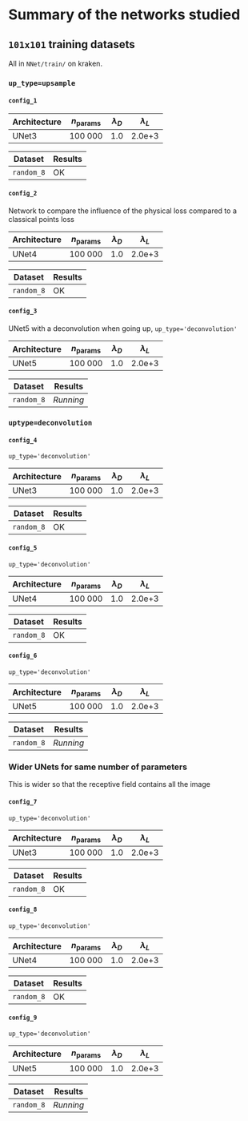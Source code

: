 # Summary of the networks studied

## `101x101` training datasets

All in `NNet/train/` on kraken.

### `up_type=upsample`

#### `config_1`

| Architecture | $n_\text{params}$ | $\lambda_D$ | $\lambda_L$ |
| ------------ | ----------------- | ----------- | ----------- |
| UNet3        | 100 000           | 1.0         | 2.0e+3         |

| Dataset            | Results   |
| ------------------ | --------- |
| `random_8`         | OK        |

#### `config_2`

Network to compare the influence of the physical loss compared to a classical points loss

| Architecture | $n_\text{params}$ | $\lambda_D$ | $\lambda_L$ |
| ------------ | ----------------- | ----------- | ----------- |
| UNet4        | 100 000           | 1.0         | 2.0e+3         |

| Dataset            | Results   |
| ------------------ | --------- |
| `random_8`         | OK |

#### `config_3`

UNet5 with a deconvolution when going up, `up_type='deconvolution'`

| Architecture | $n_\text{params}$ | $\lambda_D$ | $\lambda_L$ |
| ------------ | ----------------- | ----------- | ----------- |
| UNet5        | 100 000           | 1.0         | 2.0e+3         |

| Dataset            | Results   |
| ------------------ | --------- |
| `random_8`         | *Running* |


### `uptype=deconvolution`

#### `config_4`

`up_type='deconvolution'`

| Architecture | $n_\text{params}$ | $\lambda_D$ | $\lambda_L$ |
| ------------ | ----------------- | ----------- | ----------- |
| UNet3        | 100 000           | 1.0         | 2.0e+3         |

| Dataset            | Results   |
| ------------------ | --------- |
| `random_8`         | OK        |

#### `config_5`

`up_type='deconvolution'`

| Architecture | $n_\text{params}$ | $\lambda_D$ | $\lambda_L$ |
| ------------ | ----------------- | ----------- | ----------- |
| UNet4        | 100 000           | 1.0         | 2.0e+3         |

| Dataset            | Results   |
| ------------------ | --------- |
| `random_8`         | OK |

#### `config_6`

`up_type='deconvolution'`

| Architecture | $n_\text{params}$ | $\lambda_D$ | $\lambda_L$ |
| ------------ | ----------------- | ----------- | ----------- |
| UNet5        | 100 000           | 1.0         | 2.0e+3         |

| Dataset            | Results   |
| ------------------ | --------- |
| `random_8`         | *Running* |

### Wider UNets for same number of parameters

This is wider so that the receptive field contains all the image

#### `config_7`

`up_type='deconvolution'`

| Architecture | $n_\text{params}$ | $\lambda_D$ | $\lambda_L$ |
| ------------ | ----------------- | ----------- | ----------- |
| UNet3        | 100 000           | 1.0         | 2.0e+3         |

| Dataset            | Results   |
| ------------------ | --------- |
| `random_8`         | OK        |

#### `config_8`

`up_type='deconvolution'`

| Architecture | $n_\text{params}$ | $\lambda_D$ | $\lambda_L$ |
| ------------ | ----------------- | ----------- | ----------- |
| UNet4        | 100 000           | 1.0         | 2.0e+3         |

| Dataset            | Results   |
| ------------------ | --------- |
| `random_8`         | OK |

#### `config_9`

`up_type='deconvolution'`

| Architecture | $n_\text{params}$ | $\lambda_D$ | $\lambda_L$ |
| ------------ | ----------------- | ----------- | ----------- |
| UNet5        | 100 000           | 1.0         | 2.0e+3         |

| Dataset            | Results   |
| ------------------ | --------- |
| `random_8`         | *Running* |